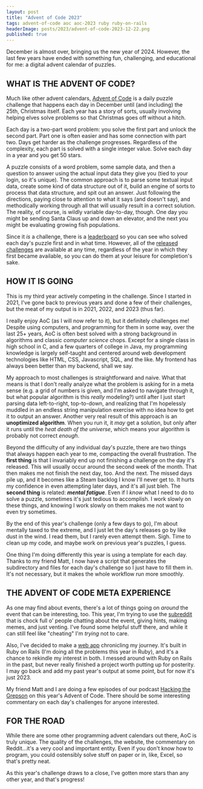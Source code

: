 ```yaml
---
layout: post
title: "Advent of Code 2023"
tags: advent-of-code aoc aoc-2023 ruby ruby-on-rails
headerImage: posts/2023/advent-of-code-2023-12-22.png
published: true
---
```


December is almost over, bringing us the new year of 2024. However, the last few years have ended with something fun, challenging, and educational for me: a digital advent calendar of puzzles.

<!--more-->

## WHAT IS THE ADVENT OF CODE?

Much like other advent calendars, [Advent of Code](https://adventofcode.com) is a daily puzzle challenge that happens each day in December until (and including) the 25th, Christmas itself. Each year has a story of sorts, usually involving helping elves solve problems so that Christmas goes off without a hitch.

Each day is a two-part word problem: you solve the first part and unlock the second part. Part one is often easier and has some connection with part two. Days get harder as the challenge progresses. Regardless of the complexity, each part is solved with a single integer value. Solve each day in a year and you get 50 stars.

A puzzle consists of a word problem, some sample data, and then a question to answer using the actual input data they give you (tied to your login, so it's unique). The common approach is to parse some textual input data, create some kind of data structure out of it, build an engine of sorts to process that data structure, and spit out an answer. Just following the directions, paying close to attention to what it says (and doesn't say), and methodically working through all that will usually result in a correct solution. The reality, of course, is wildly variable day-to-day, though. One day you might be sending Santa Claus up and down an elevator, and the next you might be evaluating growing fish populations.

Since it _is_ a challenge, there is a [leaderboard](https://adventofcode.com/leaderboard) so you can see who solved each day's puzzle first and in what time. However, all of the [released challenges](https://adventofcode.com/events) are available at any time, regardless of the year in which they first became available, so you can do them at your leisure for completion's sake.

## HOW IT IS GOING

This is my third year actively competing in the challenge. Since I started in 2021, I've gone back to previous years and done a few of their challenges, but the meat of my output is in 2021, 2022, and 2023 (thus far).

I really enjoy AoC (as I will now refer to it), but it definitely challenges me! Despite using computers, and programming for them in some way, over the last 25+ years, AoC is often best solved with a strong background in algorithms and classic _computer science_ chops. Except for a single class in high school in C, and a few quarters of college in Java, my programming knowledge is largely self-taught and centered around web development technologies like HTML, CSS, Javascript, SQL, and the like. My frontend has always been better than my backend, shall we say.

My approach to most challenges is straightforward and naive. What that means is that I don't really analyze what the problem is asking for in a meta sense (e.g. a grid of numbers is given, and I'm asked to navigate through it, but what popular algorithm is this _really_ modeling?) until after I just start parsing data left-to-right, top-to-down, and realizing that I'm hopelessly muddled in an endless string manipulation exercise with no idea how to get it to output an answer. Another very real result of this approach is an __unoptimized algorithm__. When you run it, it _may_ get a solution, but only after it runs until the _heat death of the universe_, which means your algorithm is probably not correct _enough_.

Beyond the difficulty of any individual day's puzzle, there are two things that always happen each year to me, compacting the overall frustration. The __first thing__ is that I invariably end up not finishing a challenge on the day it's released. This will usually occur around the second week of the month. That then makes me not finish the next day, too. And the next. The missed days pile up, and it becomes like a Steam backlog I know I'll never get to. It hurts my confidence in even attempting later days, and it's all just bleh. The __second thing__ is related: <strong><em>mental fatigue</em></strong>. Even if I _know_ what I need to do to solve a puzzle, sometimes it's just tedious to accomplish. I work slowly on these things, and knowing I work slowly on them makes me not want to even try sometimes.

By the end of this year's challenge (only a few days to go), I'm about mentally taxed to the extreme, and I just let the day's releases go by like dust in the wind. I read them, but I rarely even attempt them. Sigh. Time to clean up my code, and maybe work on previous year's puzzles, I guess.

One thing I'm doing differently this year is using a template for each day. Thanks to my friend Matt, I now have a script that generates the subdirectory and files for each day's challenge so I just have to fill them in. It's not necessary, but it makes the whole workflow run more smoothly.

## THE ADVENT OF CODE META EXPERIENCE

As one may find about events, there's a lot of things going on _around_ the event that can be interesting, too. This year, I'm trying to use the [subreddit](https://reddit.com/r/adventofcode) that is chock full o' people chatting about the event, giving hints, making memes, and just venting. I've found some helpful stuff there, and while it can still feel like "cheating" I'm _trying_ not to care.

Also, I've decided to make a [web app](https://aoc.neb.host) chronicling my journey. It's built in Ruby on Rails (I'm doing all the problems this year in Ruby), and it's a chance to rekindle my interest in both. I messed around with Ruby on Rails in the past, but never really finished a project worth putting up for posterity. I may go back and add my past year's output at some point, but for now it's just 2023.

My friend Matt and I are doing a few episodes of our podcast [Hacking the Grepson](https://hackingthegrepson.com) on this year's Advent of Code. There should be some interesting commentary on each day's challenges for anyone interested.

## FOR THE ROAD

While there are some other programming advent calendars out there, AoC is truly unique. The quality of the challenges, the website, the commentary on Reddit...it's a very cool and important entity. Even if you don't know how to program, you could ostensibly solve stuff on paper or in, like, Excel, so that's pretty neat.

As this year's challenge draws to a close, I've gotten more stars than any other year, and that's progress!
